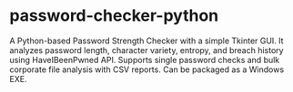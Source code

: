 # password-checker-python
 A Python-based Password Strength Checker with a simple Tkinter GUI. It analyzes password length, character variety, entropy, and breach history using HaveIBeenPwned API. Supports single password checks and bulk corporate file analysis with CSV reports. Can be packaged as a Windows EXE.
